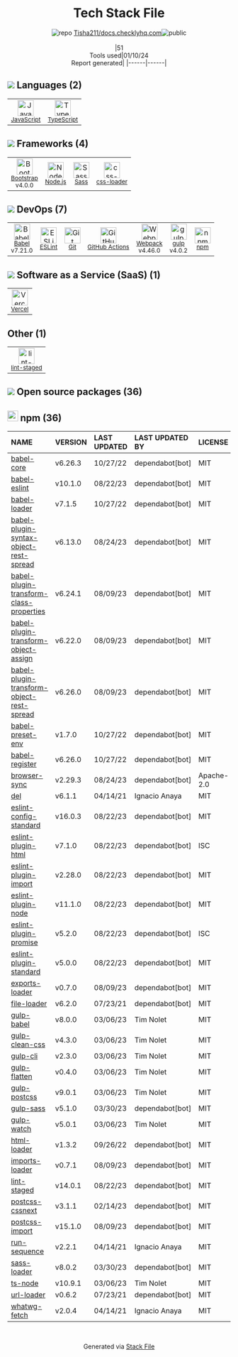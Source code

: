 <!--
&lt;--- Readme.md Snippet without images Start ---&gt;
## Tech Stack
Tisha211/docs.checklyhq.com is built on the following main stack:

- [gulp](http://gulpjs.com/) – JS Build Tools / JS Task Runners
- [Node.js](http://nodejs.org/) – Frameworks (Full Stack)
- [Bootstrap](http://getbootstrap.com/) – Front-End Frameworks
- [Sass](http://sass-lang.com/) – CSS Pre-processors / Extensions
- [JavaScript](https://developer.mozilla.org/en-US/docs/Web/JavaScript) – Languages
- [TypeScript](http://www.typescriptlang.org) – Languages
- [Webpack](http://webpack.js.org) – JS Build Tools / JS Task Runners
- [Babel](http://babeljs.io/) – JavaScript Compilers
- [ESLint](http://eslint.org/) – Code Review
- [Vercel](https://vercel.com/) – Static Web Hosting
- [css-loader](https://github.com/webpack-contrib/css-loader) – CSS Pre-processors / Extensions
- [GitHub Actions](https://github.com/features/actions) – Continuous Integration

Full tech stack [here](/techstack.md)

&lt;--- Readme.md Snippet without images End ---&gt;

&lt;--- Readme.md Snippet with images Start ---&gt;
## Tech Stack
Tisha211/docs.checklyhq.com is built on the following main stack:

- <img width='25' height='25' src='https://img.stackshare.io/service/844/iruTC031.png' alt='gulp'/> [gulp](http://gulpjs.com/) – JS Build Tools / JS Task Runners
- <img width='25' height='25' src='https://img.stackshare.io/service/1011/n1JRsFeB_400x400.png' alt='Node.js'/> [Node.js](http://nodejs.org/) – Frameworks (Full Stack)
- <img width='25' height='25' src='https://img.stackshare.io/service/1101/C9QJ7V3X.png' alt='Bootstrap'/> [Bootstrap](http://getbootstrap.com/) – Front-End Frameworks
- <img width='25' height='25' src='https://img.stackshare.io/service/1171/jCR2zNJV.png' alt='Sass'/> [Sass](http://sass-lang.com/) – CSS Pre-processors / Extensions
- <img width='25' height='25' src='https://img.stackshare.io/service/1209/javascript.jpeg' alt='JavaScript'/> [JavaScript](https://developer.mozilla.org/en-US/docs/Web/JavaScript) – Languages
- <img width='25' height='25' src='https://img.stackshare.io/service/1612/bynNY5dJ.jpg' alt='TypeScript'/> [TypeScript](http://www.typescriptlang.org) – Languages
- <img width='25' height='25' src='https://img.stackshare.io/service/1682/IMG_4636.PNG' alt='Webpack'/> [Webpack](http://webpack.js.org) – JS Build Tools / JS Task Runners
- <img width='25' height='25' src='https://img.stackshare.io/service/2739/-1wfGjNw.png' alt='Babel'/> [Babel](http://babeljs.io/) – JavaScript Compilers
- <img width='25' height='25' src='https://img.stackshare.io/service/3337/Q4L7Jncy.jpg' alt='ESLint'/> [ESLint](http://eslint.org/) – Code Review
- <img width='25' height='25' src='https://img.stackshare.io/service/7618/bHjpwZem_400x400.png' alt='Vercel'/> [Vercel](https://vercel.com/) – Static Web Hosting
- <img width='25' height='25' src='https://img.stackshare.io/service/8074/default_d2b16fd6997fb2e164de645a34f9b8d5a880d999.png' alt='css-loader'/> [css-loader](https://github.com/webpack-contrib/css-loader) – CSS Pre-processors / Extensions
- <img width='25' height='25' src='https://img.stackshare.io/service/11563/actions.png' alt='GitHub Actions'/> [GitHub Actions](https://github.com/features/actions) – Continuous Integration

Full tech stack [here](/techstack.md)

&lt;--- Readme.md Snippet with images End ---&gt;
-->
<div align="center">

# Tech Stack File
![](https://img.stackshare.io/repo.svg "repo") [Tisha211/docs.checklyhq.com](https://github.com/Tisha211/docs.checklyhq.com)![](https://img.stackshare.io/public_badge.svg "public")
<br/><br/>
|51<br/>Tools used|01/10/24 <br/>Report generated|
|------|------|
</div>

## <img src='https://img.stackshare.io/languages.svg'/> Languages (2)
<table><tr>
  <td align='center'>
  <img width='36' height='36' src='https://img.stackshare.io/service/1209/javascript.jpeg' alt='JavaScript'>
  <br>
  <sub><a href="https://developer.mozilla.org/en-US/docs/Web/JavaScript">JavaScript</a></sub>
  <br>
  <sub></sub>
</td>

<td align='center'>
  <img width='36' height='36' src='https://img.stackshare.io/service/1612/bynNY5dJ.jpg' alt='TypeScript'>
  <br>
  <sub><a href="http://www.typescriptlang.org">TypeScript</a></sub>
  <br>
  <sub></sub>
</td>

</tr>
</table>

## <img src='https://img.stackshare.io/frameworks.svg'/> Frameworks (4)
<table><tr>
  <td align='center'>
  <img width='36' height='36' src='https://img.stackshare.io/service/1101/C9QJ7V3X.png' alt='Bootstrap'>
  <br>
  <sub><a href="http://getbootstrap.com/">Bootstrap</a></sub>
  <br>
  <sub>v4.0.0</sub>
</td>

<td align='center'>
  <img width='36' height='36' src='https://img.stackshare.io/service/1011/n1JRsFeB_400x400.png' alt='Node.js'>
  <br>
  <sub><a href="http://nodejs.org/">Node.js</a></sub>
  <br>
  <sub></sub>
</td>

<td align='center'>
  <img width='36' height='36' src='https://img.stackshare.io/service/1171/jCR2zNJV.png' alt='Sass'>
  <br>
  <sub><a href="http://sass-lang.com/">Sass</a></sub>
  <br>
  <sub></sub>
</td>

<td align='center'>
  <img width='36' height='36' src='https://img.stackshare.io/service/8074/default_d2b16fd6997fb2e164de645a34f9b8d5a880d999.png' alt='css-loader'>
  <br>
  <sub><a href="https://github.com/webpack-contrib/css-loader">css-loader</a></sub>
  <br>
  <sub></sub>
</td>

</tr>
</table>

## <img src='https://img.stackshare.io/devops.svg'/> DevOps (7)
<table><tr>
  <td align='center'>
  <img width='36' height='36' src='https://img.stackshare.io/service/2739/-1wfGjNw.png' alt='Babel'>
  <br>
  <sub><a href="http://babeljs.io/">Babel</a></sub>
  <br>
  <sub>v7.21.0</sub>
</td>

<td align='center'>
  <img width='36' height='36' src='https://img.stackshare.io/service/3337/Q4L7Jncy.jpg' alt='ESLint'>
  <br>
  <sub><a href="http://eslint.org/">ESLint</a></sub>
  <br>
  <sub></sub>
</td>

<td align='center'>
  <img width='36' height='36' src='https://img.stackshare.io/service/1046/git.png' alt='Git'>
  <br>
  <sub><a href="http://git-scm.com/">Git</a></sub>
  <br>
  <sub></sub>
</td>

<td align='center'>
  <img width='36' height='36' src='https://img.stackshare.io/service/11563/actions.png' alt='GitHub Actions'>
  <br>
  <sub><a href="https://github.com/features/actions">GitHub Actions</a></sub>
  <br>
  <sub></sub>
</td>

<td align='center'>
  <img width='36' height='36' src='https://img.stackshare.io/service/1682/IMG_4636.PNG' alt='Webpack'>
  <br>
  <sub><a href="http://webpack.js.org">Webpack</a></sub>
  <br>
  <sub>v4.46.0</sub>
</td>

<td align='center'>
  <img width='36' height='36' src='https://img.stackshare.io/service/844/iruTC031.png' alt='gulp'>
  <br>
  <sub><a href="http://gulpjs.com/">gulp</a></sub>
  <br>
  <sub>v4.0.2</sub>
</td>

<td align='center'>
  <img width='36' height='36' src='https://img.stackshare.io/service/1120/lejvzrnlpb308aftn31u.png' alt='npm'>
  <br>
  <sub><a href="https://www.npmjs.com/">npm</a></sub>
  <br>
  <sub></sub>
</td>

</tr>
</table>

## <img src='https://img.stackshare.io/saas.svg'/> Software as a Service (SaaS) (1)
<table><tr>
  <td align='center'>
  <img width='36' height='36' src='https://img.stackshare.io/service/7618/bHjpwZem_400x400.png' alt='Vercel'>
  <br>
  <sub><a href="https://vercel.com/">Vercel</a></sub>
  <br>
  <sub></sub>
</td>

</tr>
</table>

## Other (1)
<table><tr>
  <td align='center'>
  <img width='36' height='36' src='https://img.stackshare.io/service/10577/11071.jpeg' alt='lint-staged'>
  <br>
  <sub><a href="https://github.com/okonet/lint-staged">lint-staged</a></sub>
  <br>
  <sub></sub>
</td>

</tr>
</table>


## <img src='https://img.stackshare.io/group.svg' /> Open source packages (36)</h2>

## <img width='24' height='24' src='https://img.stackshare.io/service/1120/lejvzrnlpb308aftn31u.png'/> npm (36)

|NAME|VERSION|LAST UPDATED|LAST UPDATED BY|LICENSE|VULNERABILITIES|
|:------|:------|:------|:------|:------|:------|
|[babel-core](https://www.npmjs.com/babel-core)|v6.26.3|10/27/22|dependabot[bot] |MIT|N/A|
|[babel-eslint](https://www.npmjs.com/babel-eslint)|v10.1.0|08/22/23|dependabot[bot] |MIT|N/A|
|[babel-loader](https://www.npmjs.com/babel-loader)|v7.1.5|10/27/22|dependabot[bot] |MIT|N/A|
|[babel-plugin-syntax-object-rest-spread](https://www.npmjs.com/babel-plugin-syntax-object-rest-spread)|v6.13.0|08/24/23|dependabot[bot] |MIT|N/A|
|[babel-plugin-transform-class-properties](https://www.npmjs.com/babel-plugin-transform-class-properties)|v6.24.1|08/09/23|dependabot[bot] |MIT|N/A|
|[babel-plugin-transform-object-assign](https://www.npmjs.com/babel-plugin-transform-object-assign)|v6.22.0|08/09/23|dependabot[bot] |MIT|N/A|
|[babel-plugin-transform-object-rest-spread](https://www.npmjs.com/babel-plugin-transform-object-rest-spread)|v6.26.0|08/09/23|dependabot[bot] |MIT|N/A|
|[babel-preset-env](https://www.npmjs.com/babel-preset-env)|v1.7.0|10/27/22|dependabot[bot] |MIT|N/A|
|[babel-register](https://www.npmjs.com/babel-register)|v6.26.0|10/27/22|dependabot[bot] |MIT|N/A|
|[browser-sync](https://www.npmjs.com/browser-sync)|v2.29.3|08/24/23|dependabot[bot] |Apache-2.0|N/A|
|[del](https://www.npmjs.com/del)|v6.1.1|04/14/21|Ignacio Anaya |MIT|N/A|
|[eslint-config-standard](https://www.npmjs.com/eslint-config-standard)|v16.0.3|08/22/23|dependabot[bot] |MIT|N/A|
|[eslint-plugin-html](https://www.npmjs.com/eslint-plugin-html)|v7.1.0|08/22/23|dependabot[bot] |ISC|N/A|
|[eslint-plugin-import](https://www.npmjs.com/eslint-plugin-import)|v2.28.0|08/22/23|dependabot[bot] |MIT|N/A|
|[eslint-plugin-node](https://www.npmjs.com/eslint-plugin-node)|v11.1.0|08/22/23|dependabot[bot] |MIT|N/A|
|[eslint-plugin-promise](https://www.npmjs.com/eslint-plugin-promise)|v5.2.0|08/22/23|dependabot[bot] |ISC|N/A|
|[eslint-plugin-standard](https://www.npmjs.com/eslint-plugin-standard)|v5.0.0|08/22/23|dependabot[bot] |MIT|N/A|
|[exports-loader](https://www.npmjs.com/exports-loader)|v0.7.0|08/09/23|dependabot[bot] |MIT|N/A|
|[file-loader](https://www.npmjs.com/file-loader)|v6.2.0|07/23/21|dependabot[bot] |MIT|N/A|
|[gulp-babel](https://www.npmjs.com/gulp-babel)|v8.0.0|03/06/23|Tim Nolet |MIT|N/A|
|[gulp-clean-css](https://www.npmjs.com/gulp-clean-css)|v4.3.0|03/06/23|Tim Nolet |MIT|N/A|
|[gulp-cli](https://www.npmjs.com/gulp-cli)|v2.3.0|03/06/23|Tim Nolet |MIT|N/A|
|[gulp-flatten](https://www.npmjs.com/gulp-flatten)|v0.4.0|03/06/23|Tim Nolet |MIT|N/A|
|[gulp-postcss](https://www.npmjs.com/gulp-postcss)|v9.0.1|03/06/23|Tim Nolet |MIT|N/A|
|[gulp-sass](https://www.npmjs.com/gulp-sass)|v5.1.0|03/30/23|dependabot[bot] |MIT|N/A|
|[gulp-watch](https://www.npmjs.com/gulp-watch)|v5.0.1|03/06/23|Tim Nolet |MIT|N/A|
|[html-loader](https://www.npmjs.com/html-loader)|v1.3.2|09/26/22|dependabot[bot] |MIT|N/A|
|[imports-loader](https://www.npmjs.com/imports-loader)|v0.7.1|08/09/23|dependabot[bot] |MIT|N/A|
|[lint-staged](https://www.npmjs.com/lint-staged)|v14.0.1|08/22/23|dependabot[bot] |MIT|N/A|
|[postcss-cssnext](https://www.npmjs.com/postcss-cssnext)|v3.1.1|02/14/23|dependabot[bot] |MIT|N/A|
|[postcss-import](https://www.npmjs.com/postcss-import)|v15.1.0|08/09/23|dependabot[bot] |MIT|N/A|
|[run-sequence](https://www.npmjs.com/run-sequence)|v2.2.1|04/14/21|Ignacio Anaya |MIT|N/A|
|[sass-loader](https://www.npmjs.com/sass-loader)|v8.0.2|03/30/23|dependabot[bot] |MIT|N/A|
|[ts-node](https://www.npmjs.com/ts-node)|v10.9.1|03/06/23|Tim Nolet |MIT|N/A|
|[url-loader](https://www.npmjs.com/url-loader)|v0.6.2|07/23/21|dependabot[bot] |MIT|N/A|
|[whatwg-fetch](https://www.npmjs.com/whatwg-fetch)|v2.0.4|04/14/21|Ignacio Anaya |MIT|N/A|

<br/>
<div align='center'>

Generated via [Stack File](https://github.com/marketplace/stack-file)
